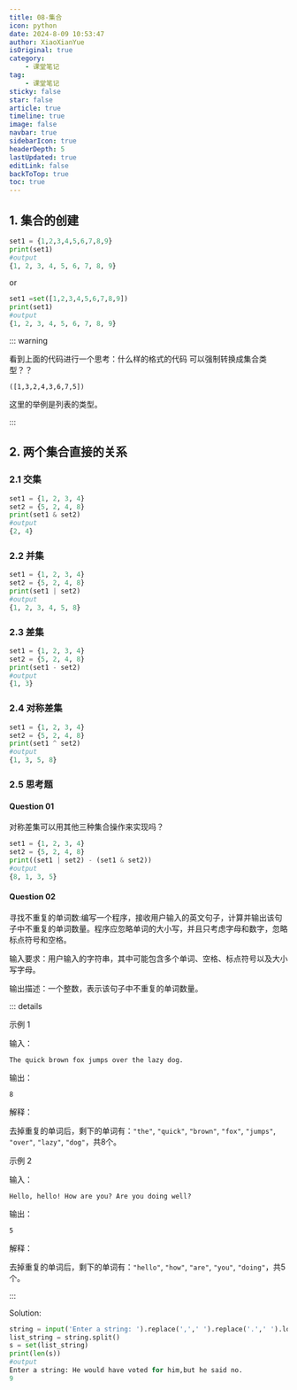 ```yaml
---
title: 08-集合
icon: python
date: 2024-8-09 10:53:47
author: XiaoXianYue
isOriginal: true
category: 
    - 课堂笔记
tag:
    - 课堂笔记
sticky: false
star: false
article: true
timeline: true
image: false
navbar: true
sidebarIcon: true
headerDepth: 5
lastUpdated: true
editLink: false
backToTop: true
toc: true
---
```


## 1. 集合的创建

```python
set1 = {1,2,3,4,5,6,7,8,9}
print(set1)
#output
{1, 2, 3, 4, 5, 6, 7, 8, 9}
```

or

```python
set1 =set([1,2,3,4,5,6,7,8,9])
print(set1)
#output
{1, 2, 3, 4, 5, 6, 7, 8, 9}
```

::: warning

看到上面的代码进行一个思考：什么样的格式的代码 可以强制转换成集合类型？？

`([1,3,2,4,3,6,7,5])`

这里的举例是列表的类型。

:::

## 2. 两个集合直接的关系

### 2.1 交集

```python
set1 = {1, 2, 3, 4}
set2 = {5, 2, 4, 8}
print(set1 & set2)
#output
{2, 4}
```



### 2.2 并集

```python
set1 = {1, 2, 3, 4}
set2 = {5, 2, 4, 8}
print(set1 | set2)
#output
{1, 2, 3, 4, 5, 8}
```



### 2.3 差集

```python
set1 = {1, 2, 3, 4}
set2 = {5, 2, 4, 8}
print(set1 - set2)
#output
{1, 3}
```



### 2.4 对称差集

```python
set1 = {1, 2, 3, 4}
set2 = {5, 2, 4, 8}
print(set1 ^ set2)
#output
{1, 3, 5, 8}
```



### 2.5 思考题

#### Question 01

对称差集可以用其他三种集合操作来实现吗？

```python
set1 = {1, 2, 3, 4}
set2 = {5, 2, 4, 8}
print((set1 | set2) - (set1 & set2))
#output
{8, 1, 3, 5}
```

#### Question 02 

寻找不重复的单词数:编写一个程序，接收用户输入的英文句子，计算并输出该句子中不重复的单词数量。程序应忽略单词的大小写，并且只考虑字母和数字，忽略标点符号和空格。

输入要求：用户输入的字符串，其中可能包含多个单词、空格、标点符号以及大小写字母。

输出描述：一个整数，表示该句子中不重复的单词数量。



::: details

示例 1

输入：

```
The quick brown fox jumps over the lazy dog.
```

输出：

```
8
```

解释：

去掉重复的单词后，剩下的单词有：`"the"`, `"quick"`, `"brown"`, `"fox"`, `"jumps"`, `"over"`, `"lazy"`, `"dog"`，共8个。

示例 2

输入：

```
Hello, hello! How are you? Are you doing well?
```

输出：

```
5
```

解释：

去掉重复的单词后，剩下的单词有：`"hello"`, `"how"`, `"are"`, `"you"`, `"doing"`，共5个。

:::

Solution:

```python
string = input('Enter a string: ').replace(',',' ').replace('.',' ').lower()
list_string = string.split()
s = set(list_string)
print(len(s))
#output
Enter a string: He would have voted for him,but he said no.
9
```













